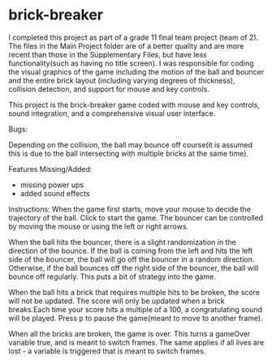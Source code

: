 # brick-breaker
I completed this project as part of a grade 11 final team project (team of 2).
The files in the Main Project folder are of a better quality and are more recent than those in the Supplementary Files, but have less functionality(such as having no title screen). I was responsible for coding the visual graphics of the game including the motion of the ball and bouncer and the entire brick layout (including varying degrees of thickness), collision detection, and support for mouse and key controls.

This project is the brick-breaker game coded with mouse and key controls, sound integration, and a comprehensive visual user interface.

Bugs:

Depending on the collision, the ball may bounce off course(it is assumed this is due to the ball intersecting with multiple bricks at the same time). 

Features Missing/Added:
 - missing power ups
 - added sound effects

Instructions:
When the game first starts, move your mouse to decide the trajectory of the ball. Click to start the game.
The bouncer can be controlled by moving the mouse or using the left or right arrows.

When the ball hits the bouncer, there is a slight randomization in the direction of the bounce. If the ball is coming from the left and hits the left side of the bouncer, the ball will go off the bouncer in a random direction. Otherwise, if the ball bounces off the right side of the bouncer, the ball will bounce off regularly. This puts a bit of strategy into the game.

When the ball hits a brick that requires multiple hits to be broken, the score will not be updated. The score will only be updated when a brick breaks.Each time your score hits a multiple of a 100, a congratulating sound will be played.
Press p to pause the game(meant to move to another frame).

When all the bricks are broken, the game is over. This turns a gameOver variable true, and is meant to switch frames. The same applies if all lives are lost - a variable is triggered that is meant to switch frames.

